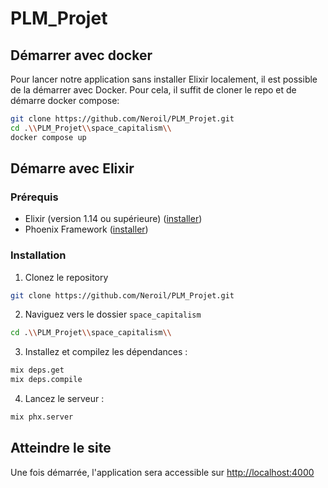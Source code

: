 # PLM_Projet

## Démarrer avec docker

Pour lancer notre application sans installer Elixir localement, il est possible de la démarrer avec Docker. Pour cela, il suffit de cloner le repo et de démarre docker compose:
```bash
git clone https://github.com/Neroil/PLM_Projet.git
cd .\\PLM_Projet\\space_capitalism\\
docker compose up
```

## Démarre avec Elixir

### Prérequis

- Elixir (version 1.14 ou supérieure) ([installer](https://elixir-lang.org/install.html))
- Phoenix Framework ([installer](https://hexdocs.pm/phoenix/installation.html))

### Installation

1. Clonez le repository
```bash
git clone https://github.com/Neroil/PLM_Projet.git
```
2. Naviguez vers le dossier `space_capitalism`
```bash
cd .\\PLM_Projet\\space_capitalism\\
```
3. Installez et compilez les dépendances :
```bash
mix deps.get
mix deps.compile
```
4. Lancez le serveur :
```bash
mix phx.server
```

## Atteindre le site
Une fois démarrée, l'application sera accessible sur [http://localhost:4000](http://localhost:4000)